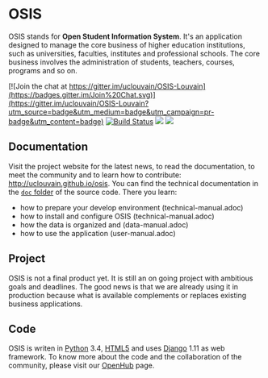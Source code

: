 # OSIS

OSIS stands for **Open Student Information System**. It's an application
designed to manage the core business of higher education institutions, such as universities, faculties, institutes and professional schools. The core business
involves the administration of students, teachers, courses, programs and so on.

[![Join the chat at https://gitter.im/uclouvain/OSIS-Louvain](https://badges.gitter.im/Join%20Chat.svg)](https://gitter.im/uclouvain/OSIS-Louvain?utm_source=badge&utm_medium=badge&utm_campaign=pr-badge&utm_content=badge) 
[![Build Status](https://travis-ci.org/uclouvain/osis-dissertation.png)](https://travis-ci.org/uclouvain/osis-dissertation)
<a href="https://codeclimate.com/github/uclouvain/osis-dissertation/maintainability"><img src="https://api.codeclimate.com/v1/badges/9545dea7f35f6148ab5a/maintainability" /></a>
<a href="https://codeclimate.com/github/uclouvain/osis-dissertation/test_coverage"><img src="https://api.codeclimate.com/v1/badges/9545dea7f35f6148ab5a/test_coverage" /></a>

## Documentation

Visit the project website for the latest news, to read the documentation, to
meet the community and to learn how to contribute: http://uclouvain.github.io/osis.
You can find the technical documentation in the
[`doc` folder](https://github.com/uclouvain/osis/tree/dev/doc) of the source code.
There you learn:
- how to prepare your develop environment (technical-manual.adoc)
- how to install and configure OSIS (technical-manual.adoc)
- how the data is organized and (data-manual.adoc)
- how to use the application (user-manual.adoc)

## Project

OSIS is not a final product yet. It is still an on going project with ambitious
goals and deadlines. The good news is that we are already using it in production
because what is available complements or replaces existing business applications.

## Code

OSIS is writen in
[Python](https://www.python.org/) 3.4,
[HTML5](https://www.w3.org/TR/html5/) and uses
[Django](https://www.djangoproject.com/) 1.11 as web framework.
To know more about the code and the collaboration of the community, please visit
our [OpenHub](https://www.openhub.net/p/osis-louvain) page.

